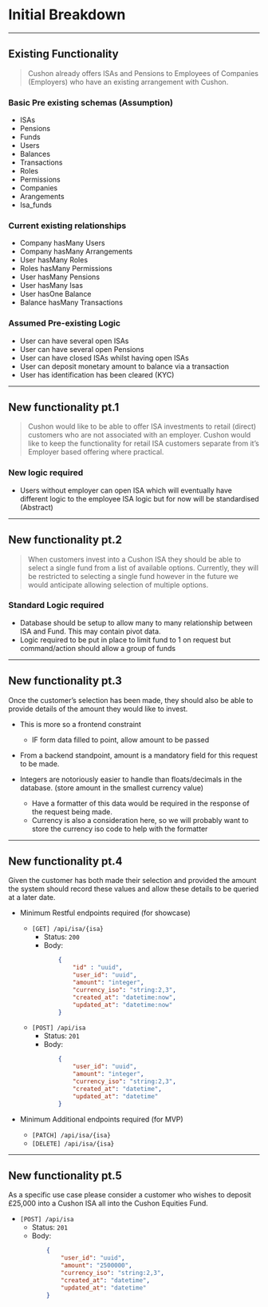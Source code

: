 # Initial Breakdown
---------------------------------------------------------
## Existing Functionality
> Cushon already offers ISAs and Pensions to Employees of Companies (Employers) who have an existing arrangement with Cushon.

### Basic Pre existing schemas (Assumption)
- ISAs
- Pensions
- Funds
- Users
- Balances
- Transactions
- Roles
- Permissions
- Companies
- Arangements
- Isa_funds

### Current existing relationships
- Company hasMany Users
- Company hasMany Arrangements
- User hasMany Roles
- Roles hasMany Permissions
- User hasMany Pensions
- User hasMany Isas
- User hasOne Balance
- Balance hasMany Transactions

### Assumed Pre-existing Logic
- User can have several open ISAs
- User can have several open Pensions
- User can have closed ISAs whilst having open ISAs
- User can deposit monetary amount to balance via a transaction
- User has identification has been cleared (KYC)

---------------------------------------------------------
## New functionality pt.1
> Cushon would like to be able to offer ISA investments to retail (direct) customers who are not associated with an employer. Cushon would like to keep the functionality for retail ISA customers separate from it’s Employer based offering where practical.

### New logic required
- Users without employer can open ISA which will eventually have different logic to the employee ISA logic but for now will be standardised (Abstract)

---------------------------------------------------------
## New functionality pt.2
> When customers invest into a Cushon ISA they should be able to select a single fund from a list of available options. Currently, they will be restricted to selecting a single fund however in the future we would anticipate allowing selection of multiple options.

### Standard Logic required
- Database should be setup to allow many to many relationship between ISA and Fund. This may contain pivot data.
- Logic required to be put in place to limit fund to 1 on request but command/action should allow a group of funds

---------------------------------------------------------
## New functionality pt.3
Once the customer’s selection has been made, they should also be able to provide details of the amount they would like to invest.

- This is more so a frontend constraint
	- IF form data filled to point, allow amount to be passed

- From a backend standpoint, amount is a mandatory field for this request to be made.
- Integers are notoriously easier to handle than floats/decimals in the database. (store amount in the smallest currency value)
	- Have a formatter of this data would be required in the response of the request being made.
	- Currency is also a consideration here, so we will probably want to store the currency iso code to help with the formatter

---------------------------------------------------------
## New functionality pt.4
Given the customer has both made their selection and provided the amount the system should record these values and allow these details to be queried at a later date.

- Minimum Restful endpoints required (for showcase)
	- `[GET] /api/isa/{isa}`
		- Status: `200`
		- Body: 
			```json
				{
					"id" : "uuid",
					"user_id": "uuid",
					"amount": "integer",
					"currency_iso": "string:2,3",
					"created_at": "datetime:now",
					"updated_at": "datetime:now"
				}
			```
	- `[POST] /api/isa`
		- Status: `201`
		- Body: 
			```json
				{
					"user_id": "uuid",
					"amount": "integer",
					"currency_iso": "string:2,3",
					"created_at": "datetime",
					"updated_at": "datetime"
				}
			```

- Minimum Additional endpoints required (for MVP)
	- `[PATCH] /api/isa/{isa}`
	- `[DELETE] /api/isa/{isa}`


---------------------------------------------------------
## New functionality pt.5
As a specific use case please consider a customer who wishes to deposit £25,000 into a Cushon ISA all into the Cushon Equities Fund.

- `[POST] /api/isa`
	- Status: `201`
	- Body: 
		```json
			{
				"user_id": "uuid",
				"amount": "2500000",
				"currency_iso": "string:2,3",
				"created_at": "datetime",
				"updated_at": "datetime"
			}
		```